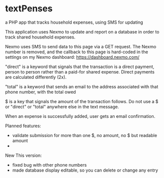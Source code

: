 # textPenses
a PHP app that tracks household expenses, using SMS for updating

This application uses Nexmo to update and report on a database
in order to track shared household expenses. 

Nexmo uses SMS to send data to this page via a GET request.
The Nexmo number is removed, and the callback to this page
is hard-coded in the settings on my Nexmo dashboard: 
https://dashboard.nexmo.com/

"direct" is a keyword that signals that the transaction is a 
direct payment, person to person rather than a paid-for shared
expense. Direct payments are calculated differently (2x).

"total" is a keyword that sends an email to the address associated
with that phone number, with the total owed

$ is a key that signals the amount of the transaction follows.
Do not use a $ or "direct" or "total" anywhere else in the text message.

When an expense is successfully added, user gets an email confirmation.

Planned features:
- validate submission for more than one $, no amount, no $ but readable amount
- 
New This version:
- fixed bug with other phone numbers
- made database display editable, so you can delete or change any entry
